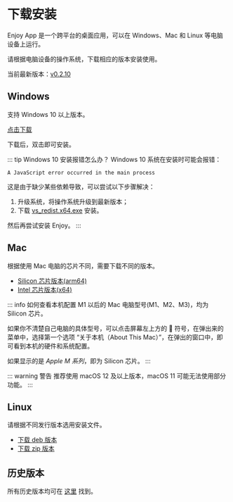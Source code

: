 # 下载安装

Enjoy App 是一个跨平台的桌面应用，可以在 Windows、Mac 和 Linux 等电脑设备上运行。

请根据电脑设备的操作系统，下载相应的版本安装使用。

当前最新版本：[v0.2.10](https://github.com/xiaolai/everyone-can-use-english/releases/latest)

## Windows

支持 Windows 10 以上版本。

[点击下载](https://dl.enjoy.bot/app/win32/x64/Enjoy-0.2.10%20Setup.exe)

下载后，双击即可安装。

::: tip Windows 10 安装报错怎么办？
Windows 10 系统在安装时可能会报错：

```
A JavaScript error occurred in the main process
```

这是由于缺少某些依赖导致，可以尝试以下步骤解决：

1. 升级系统，将操作系统升级到最新版本；
2. 下载 [vs_redist.x64.exe](https://aka.ms/vs/17/release/vc_redist.x64.exe) 安装。

然后再尝试安装 Enjoy。
:::

## Mac

根据使用 Mac 电脑的芯片不同，需要下载不同的版本。

- [Silicon 芯片版本(arm64)](https://dl.enjoy.bot/app/darwin/arm64/Enjoy-0.2.10-arm64.dmg)
- [Intel 芯片版本(x64)](https://dl.enjoy.bot/app/darwin/x64/Enjoy-0.2.10-x64.dmg)

::: info 如何查看本机配置
M1 以后的 Mac 电脑型号(M1、M2、M3)，均为 Silicon 芯片。

如果你不清楚自己电脑的具体型号，可以点击屏幕左上方的  符号，在弹出来的菜单中，选择第一个选项 “关于本机（About This Mac）”，在弹出的窗口中，即可看到本机的硬件和系统配置。

如果显示的是 _Apple M 系列_，即为 Silicon 芯片。
:::

::: warning 警告
推荐使用 macOS 12 及以上版本，macOS 11 可能无法使用部分功能。
:::

## Linux

请根据不同发行版本选用安装文件。

- [下载 deb 版本](https://dl.enjoy.bot/app/linux/x64/enjoy_0.2.10_amd64.deb)
- [下载 zip 版本](https://dl.enjoy.bot/app/linux/x64/Enjoy-linux-x64-0.2.10.zip)

## 历史版本

所有历史版本均可在 [这里](https://github.com/xiaolai/everyone-can-use-english/releases) 找到。
